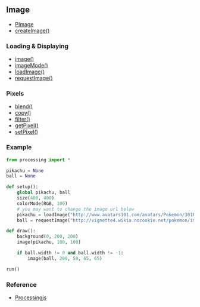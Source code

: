 ## Image

* [PImage](http://processingjs.org/reference/PImage/)
* [createImage()](http://processingjs.org/reference/createImage_/)

### Loading & Displaying

* [image()](http://processingjs.org/reference/image_/)
* [imageMode()](http://processingjs.org/reference/imageMode_/)
* [loadImage()](http://processingjs.org/reference/loadImage_/)
* [requestImage()](http://processingjs.org/reference/requestImage_/)

### Pixels

* [blend()](http://processingjs.org/reference/blend_/)
* [copy()](http://processingjs.org/reference/copy_/)
* [filter()](http://processingjs.org/reference/filter_/)
* [getPixel()](http://processingjs.org/reference/get_/)
* [setPixel()](http://processingjs.org/reference/set_/)

### Example

```python
from processing import *

pikachu = None
ball = None

def setup():
    global pikachu, ball
    size(400, 400)
    colorMode(RGB, 100)
    # you may want to change the image url below
    pikachu = loadImage("http://www.avatars101.com/avatars/Pokemon/301BE8845F43838DE7A6B6DFEB2B963E/Pikachu.gif")
    ball = requestImage("http://vignette4.wikia.nocookie.net/pokemon/images/4/46/Timer_Ball.png")

def draw():
    background(0, 200, 200)
    image(pikachu, 100, 100)

    if ball.width != 0 and ball.width != -1:
        image(ball, 200, 50, 65, 65)    

run()
```

### Reference

* [Processingjs](http://processingjs.org/reference/)
